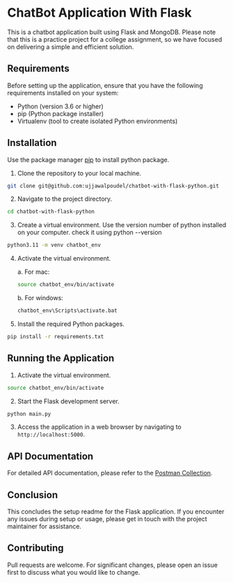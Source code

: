 # ChatBot Application With Flask

This is a chatbot application built using Flask and MongoDB. Please note that this is a practice project for a college assignment, so we have focused on delivering a simple and efficient solution.

## Requirements
Before setting up the application, ensure that you have the following requirements installed on your system:

* Python (version 3.6 or higher)
* pip (Python package installer)
* Virtualenv (tool to create isolated Python environments)

## Installation

Use the package manager [pip](https://pip.pypa.io/en/stable/) to install python package.

1. Clone the repository to your local machine.
  ```bash
  git clone git@github.com:ujjawalpoudel/chatbot-with-flask-python.git
  ```

2. Navigate to the project directory.
  ```bash
  cd chatbot-with-flask-python  
  ```

3. Create a virtual environment.
  Use the version number of python installed on your computer.
  check it using python --version
  ```bash
  python3.11 -m venv chatbot_env 
  ```

4. Activate the virtual environment.

    a. For mac:
    ```bash
    source chatbot_env/bin/activate
    ```
    b. For windows:
    ```bash
    chatbot_env\Scripts\activate.bat
    ```

5. Install the required Python packages.
  ```bash
  pip install -r requirements.txt
  ```

## Running the Application
  1. Activate the virtual environment.
  ```bash
  source chatbot_env/bin/activate
  ```

  2. Start the Flask development server.
  ```bash
  python main.py
  ```

  3. Access the application in a web browser by navigating to `http://localhost:5000`.

## API Documentation
For detailed API documentation, please refer to the [Postman Collection](https://www.postman.com/gold-robot-526148/workspace/python-term-project/collection/17813876-44ad6e56-102f-4490-aa05-4c31b83c2dfa?action=share&creator=17813876).

## Conclusion

This concludes the setup readme for the Flask application. If you encounter any issues during setup or usage, please get in touch with the project maintainer for assistance.


## Contributing

Pull requests are welcome. For significant changes, please open an issue first
to discuss what you would like to change.
